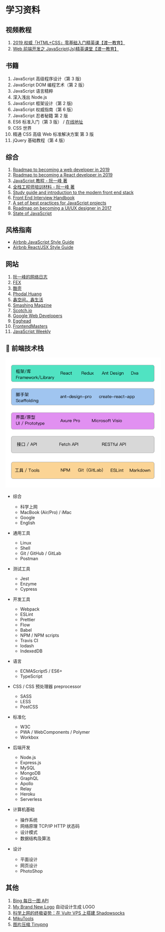 # 学习资料

## 视频教程

1. [2019 权威「HTML+CSS」零基础入门精英课【渡一教育】](https://ke.qq.com/course/231570?taid=2955805083273362)
2. [Web 前端开发之 JavaScript(Js)精英课堂【渡一教育】](https://ke.qq.com/course/231577?taid=2841395744442521)

## 书籍

1. JavaScript 高级程序设计（第 3 版)
2. JavaScript DOM 编程艺术（第 2 版）
3. JavaScript 语言精粹
4. 深入浅出 Node.js
5. JavaScript 框架设计（第 2 版)
6. JavaScript 权威指南（第 6 版）
7. JavaScript 忍者秘籍 第 2 版
8. ES6 标准入门（第 3 版） / [在线地址](http://es6.ruanyifeng.com/)
9. CSS 世界
10. 精通 CSS 高级 Web 标准解决方案 第 3 版
11. jQuery 基础教程（第 4 版）

## 综合

1. [Roadmap to becoming a web developer in 2019](https://github.com/kamranahmedse/developer-roadmap)
2. [Roadmap to becoming a React developer in 2019](https://github.com/adam-golab/react-developer-roadmap)
3. [JavaScript 教程 - 阮一峰 著](https://wangdoc.com/javascript/index.html)
4. [全栈工程师培训材料 - 阮一峰 著](https://github.com/ruanyf/jstraining)
5. [Study guide and introduction to the modern front end stack](https://github.com/grab/front-end-guide)
6. [Front End Interview Handbook](https://github.com/yangshun/front-end-interview-handbook)
7. [A set of best practices for JavaScript projects](https://github.com/elsewhencode/project-guidelines)
8. [Roadmap on becoming a UI/UX designer in 2017](https://github.com/togiberlin/ui-ux-designer-roadmap)
9. [State of JavaScript](https://2019.stateofjs.com/)

## 风格指南

- [Airbnb JavaScript Style Guide](https://github.com/airbnb/javascript)
- [Airbnb React/JSX Style Guide](https://github.com/airbnb/javascript/tree/master/react)

## 网站

1. [阮一峰的网络日志](http://www.ruanyifeng.com/blog/)
2. [FEX](https://fex.baidu.com/)
3. [酷壳](https://coolshell.cn/)
4. [Phodal Huang](https://www.phodal.com/)
5. [鑫空间，鑫生活](https://www.zhangxinxu.com/)
6. [Smashing Magzine](https://www.smashingmagazine.com/)
7. [Scotch.io](https://scotch.io/)
8. [Google Web Developers](https://developers.google.com/web/)
9. [Egghead](https://egghead.io/)
10. [FrontendMasters](https://frontendmasters.com/)
11. [JavaScript Weekly](https://javascriptweekly.com/)

## 🎨 前端技术栈

![](images/frontend_stack.png)

- 综合

  - 科学上网
  - MacBook (Air/Pro) / iMac
  - Google
  - English

- 通用工具

  - Linux 
  - Shell
  - Git / GitHub / GitLab
  - Postman

- 测试工具

  - Jest
  - Enzyme
  - Cypress

- 开发工具

  - Webpack
  - ESLint
  - Prettier
  - Flow
  - Babel
  - NPM / NPM scripts
  - Travis CI
  - lodash
  - IndexedDB

- 语言

  - ECMAScript5 / ES6+
  - TypeScript

- CSS / CSS 预处理器 preprocessor

  - SASS
  - LESS
  - PostCSS

- 标准化

  - W3C
  - PWA / WebComponents / Polymer
  - Workbox

- 后端开发

  - Node.js
  - Express.js
  - MySQL
  - MongoDB
  - GraphQL
  - Apollo
  - Relay
  - Heroku
  - Serverless

- 计算机基础

  - 操作系统
  - 网络原理 TCP/IP HTTP 状态码
  - 设计模式
  - 数据结构及算法

- 设计

  - 平面设计
  - 网页设计
  - PhotoShop

## 其他

1. [Bing 每日一图 API](http://guolin.tech/api/bing_pic)
2. [My Brand New Logo](https://mybrandnewlogo.com/) 自动设计生成 LOGO
3. [科学上网的终极姿势：在 Vultr VPS 上搭建 Shadowsocks](https://zoomyale.com/2016/vultr_and_ss)
4. [MikuTools](https://tools.miku.ac/)
5. [图片压缩 Tinypng](https://tinypng.com/)
